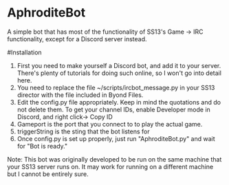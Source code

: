 # AphroditeBot
A simple bot that has most of the functionality of SS13's Game -> IRC functionality, except for a Discord server instead.

#Installation

1. First you need to make yourself a Discord bot, and add it to your server. There's plenty of tutorials for doing such online, so I won't go into detail here.
2. You need to replace the file ~/scripts/ircbot_message.py in your SS13 director with the file included in Byond Files.
3. Edit the config.py file appropriately. Keep in mind the quotations and do not delete them. To get your channel IDs, enable Developer mode in Discord, and right click-> Copy ID
4. Gameport is the port that you connect to to play the actual game.
5. triggerString is the sting that the bot listens for
6. Once config.py is set up properly, just run "AphroditeBot.py" and wait for "Bot is ready."

Note: This bot was originally developed to be run on the same machine that your SS13 server runs on. It may work for running on a different machine but I cannot be entirely sure.
